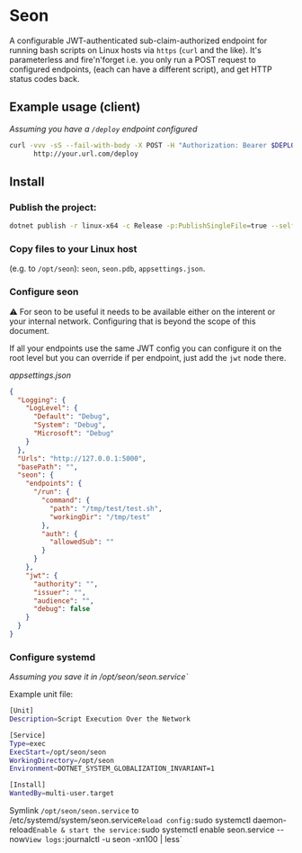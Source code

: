 # Seon

A configurable JWT-authenticated sub-claim-authorized endpoint for running bash scripts on Linux hosts via `https` (`curl` and the like). It's parameterless and fire'n'forget i.e. you only run a POST request to configured endpoints, (each can have a different script), and get HTTP status codes back. 

## Example usage (client)

*Assuming you have a `/deploy` endpoint configured*

```sh
curl -vvv -sS --fail-with-body -X POST -H "Authorization: Bearer $DEPLOY_TOKEN" \
      http://your.url.com/deploy
```
## Install

### Publish the project:

```sh
dotnet publish -r linux-x64 -c Release -p:PublishSingleFile=true --self-contained -p:PublishTrimmed=true
```

### Copy files to your Linux host 

(e.g. to `/opt/seon`): `seon`, `seon.pdb`, `appsettings.json`.

### Configure seon

:warning: For seon to be useful it needs to be available either on the interent or your internal network. Configuring that is beyond the scope of this document.

If all your endpoints use the same JWT config you can configure it on the root level but you can override 
if per endpoint, just add the `jwt` node there.

*appsettings.json*

```json
{
  "Logging": {
    "LogLevel": {
      "Default": "Debug",
      "System": "Debug",
      "Microsoft": "Debug"
    }
  },
  "Urls": "http://127.0.0.1:5000",
  "basePath": "",
  "seon": {
    "endpoints": {
      "/run": {
        "command": {
          "path": "/tmp/test/test.sh",
          "workingDir": "/tmp/test"
        },
        "auth": {
          "allowedSub": ""
        }
      }
    },
    "jwt": {
      "authority": "",
      "issuer": "",
      "audience": "",
      "debug": false
    }
  }
}

```

### Configure systemd

*Assuming you save it in /opt/seon/seon.service`*

Example unit file:

```sh
[Unit]
Description=Script Execution Over the Network

[Service]
Type=exec
ExecStart=/opt/seon/seon
WorkingDirectory=/opt/seon
Environment=DOTNET_SYSTEM_GLOBALIZATION_INVARIANT=1

[Install]
WantedBy=multi-user.target
```

Symlink `/opt/seon/seon.service` to /etc/systemd/system/seon.service`
Reload config: `sudo systemctl daemon-reload`
Enable & start the service: `sudo systemctl enable seon.service --now`
View logs: `journalctl -u seon -xn100 | less`
